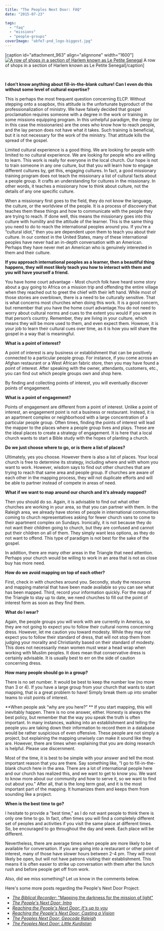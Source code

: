 ```yaml
---
title: "The Peoples Next Door: FAQ"
date: "2015-07-23"

tags: 
  - "faq"
  - "missions"
  - "people-groups"
coverImage: "abfe7-pnd_logo-biggest.jpg"
---
```


\[caption id="attachment\_963" align="alignnone" width="1600"\][![A row of shops in a section of Harlem known as Le Petite Senegal](images/c5e0d-116thharlem01.jpg)](https://keelancook.files.wordpress.com/2020/08/c5e0d-116thharlem01.jpg) A row of shops in a section of Harlem known as Le Petite Senegal\[/caption\]

 

**I don’t know anything about fill-in-the-blank culture! Can I even do this without some level of cultural expertise?**

This is perhaps the most frequent question concerning ELCP. Without stepping onto a soapbox, this attitude is the unfortunate byproduct of the professionalization of ministry. We have falsely decided that gospel proclamation requires someone with a degree in the work or training in some missions equipping program. In this unhelpful paradigm, the clergy (or in this case the missionaries) are the ones who know how to reach people, and the lay person does not have what it takes. Such training is beneficial, but it is not necessary for the work of the ministry. That attitude kills the spread of the gospel.

Limited cultural experience is a good thing. We are looking for people with limited to no cultural experience. We are looking for people who are willing to learn. This work is really for everyone in the local church. Our hope is not to train someone in any one culture, but that you will learn how to engage different cultures by, get this, engaging cultures. In fact, a good missionary training program does not teach the missionary a list of cultural facts about a people group. It crafts an understanding for cultures in the missionary. In other words, it teaches a missionary how to think about culture, not the details of any one specific culture.

When a missionary first goes to the field, they do not know the language, the culture, or the worldview of the people. It is a process of discovery that teaches them these things and how to communicate with the people they are trying to reach. If done well, this means the missionary goes into this culture with humility and the attitude of the learner. This is the same thing you need to do to reach the international peoples around you. If you’re a “cultural idiot,” then you are dependent upon them to teach you about their culture. In our context in the United States, many of these international peoples have never had an in-depth conversation with an American. Perhaps they have never met an American who is genuinely interested in them and their culture.

**If you approach international peoples as a learner, then a beautiful thing happens, they will most likely teach you how to interact with them and you will have yourself a friend.**

You have home court advantage - Most church folk have heard some story about a guy going to Africa on a mission trip and offending the entire village when they reached out to greet the chief with their left hand. While most of those stories are overblown, there is a need to be culturally sensitive. That is what concerns most churches when doing this work. It is a good concern, but remember that you have the home court advantage.You do not need to worry about cultural norms and cues to the extent you would if you were in that person’s country. Remember, they are living in your culture, which means they will be more used to them, and even expect them. However, it is your job to learn their cultural cues over time, as it is how you will share the gospel in a way that is meaningful.

**What is a point of interest?**

A point of interest is any business or establishment that can be positively connected to a particular people group. For instance, if you come across an Afghan restaurant or a West African fabric store, then you may have found a point of interest. After speaking with the owner, attendants, customers, etc., you can find out which people groups own and shop here.

By finding and collecting points of interest, you will eventually discover points of engagement.

**What is a point of engagement?**

Points of engagement are different from a point of interest. Unlike a point of interest, an engagement point is not a business or restaurant. Instead, it is an apartment complex or neighborhood with a large concentration of a particular people group. Often times, finding the points of interest will lead the mapper to the places where a people group lives and plays. These are the ideal places to create a strategy of engagement. It is here that a local church wants to start a Bible study with the hopes of planting a church.

**Do we just choose where to go, or is there a list of places?**

Ultimately, yes you choose. However there is also a list of places. Your local church is free to determine its strategy, including where and with whom you want to work. However, wisdom says to find out other churches that are trying to reach that same area and people group. If churches are aware of each other in the mapping process, they will not duplicate efforts and will be able to partner instead of compete in areas of need.

**What if we want to map around our church and it’s already mapped?**

Then you should do so. Again, it is advisable to find out what other churches are working in your area, so that you can partner with them. In the Raleigh area, we already have stories of people in international communities coming to church representatives asking for fewer church vans to come to their apartment complex on Sundays. Ironically, it is not because they do not want their children going to church, but they are confused and cannot put their children on all of them. They simply want less options, as they do not want to offend. This type of paradigm is not best for the sake of the gospel.

In addition, there are many other areas in the Triangle that need attention. Perhaps your church would be willing to work in an area that is not as close buy has more need.

**How do we avoid mapping on top of each other?**

First, check in with churches around you. Secondly, study the resources and mapping material that have been made available so you can see what has been mapped. Third, record your information quickly. For the map of the Triangle to stay up to date, we need churches to fill out the point of interest form as soon as they find them.

**What do I wear?**

Again, the people groups you will work with are currently in America, so they are not going to expect you to follow their cultural norms concerning dress. However, let me caution you toward modesty. While they may not expect you to follow their standard of dress, that will not stop them from judging your morality and Christianity based on their standard of modesty. This does not necessarily mean women must wear a head wrap when working with Muslim peoples. It does mean that conservative dress is certainly advisable. It is usually best to err on the side of caution concerning dress.

**How many people should go in a group?**

There is no set number. It would be best to keep the number low (no more than 3 or 4). If you have a large group from your church that wants to start mapping, that is a great problem to have! Simply break them up into smaller teams to visit points of interest.

**When people ask “why are you here?” ** If you start mapping, this will inevitably happen. There is no one answer, either. Honesty is always the best policy, but remember that the way you speak the truth is often important. In many instances, walking into an establishment and telling the people you are taking down their information to record them in a database would be rather suspicious of even offensive. These people are not simply a project, but explaining the mapping unwisely can make it sound like they are. However, there are times when explaining that you are doing research is helpful. Please use discernment.

Most of the time, it is best to be simple with your answer and tell the most important reason that you are there. Say something like, “I go to fill-in-the-blank church here in the area. There are a lot of international people here and our church has realized this, and we want to get to know you. We want to know more about our community and how to serve it, so we want to find out about you." After all, that is the long term goal, and it is the most important part of the mapping. It humanizes them and keeps them from sounding like a project.

**When is the best time to go?**

I hesitate to provide a "best time," as I do not want people to think there is only one time to go. In fact, often times you will find a completely different set of peoples and activities if you visit the same place at different times. So, be encouraged to go throughout the day and week. Each place will be different.

Nevertheless, there are average times when people are more likely to be available for conversation. If you are going into a restaurant or other point of interest, many of those have slower hours between 2-4 pm. They will most likely be open, but will not have patrons visiting their establishment. This means it is often easier to strike up conversation with them after the lunch rush and before people get off from work.

Also, did we miss something? Let us know in the comments below.

Here's some more posts regarding the People's Next Door Project:

- [_The Biblical Recorder_: "Mapping the darkness for the mission of light"](http://www.brnow.org/News/May-2014/Mapping-the-darkness-for-the-mission-of-light)
- _[The People's Next Door: Intro](http://cgcs.sebts.edu/index.php/the-peoples-next-door/)_
- [_Reaching the People's Next Door: It's up to you_](http://cgcs.sebts.edu/index.php/reaching-the-peoples-next-door-its-up-to-you/)
- [_Reaching the People's Next Door: Casting a Vision_](http://cgcs.sebts.edu/index.php/casting-a-vision/)
- [_The Peoples Next Door: Geocode Raleigh_](http://cgcs.sebts.edu/index.php/geocoderdu/)
- [_The Peoples Next Door: Little Kurdistan_](http://cgcs.sebts.edu/index.php/little-kurdistan-2/)
